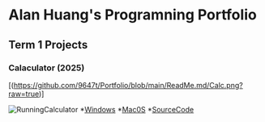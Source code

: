 # Alan Huang's Programning Portfolio

## Term 1 Projects

### Calaculator (2025) 
[(https://github.com/9647t/Portfolio/blob/main/ReadMe.md/Calc.png?raw=true)]

![RunningCalculator]()
*[Windows]()
*[Mac0S]()
*[SourceCode]()
